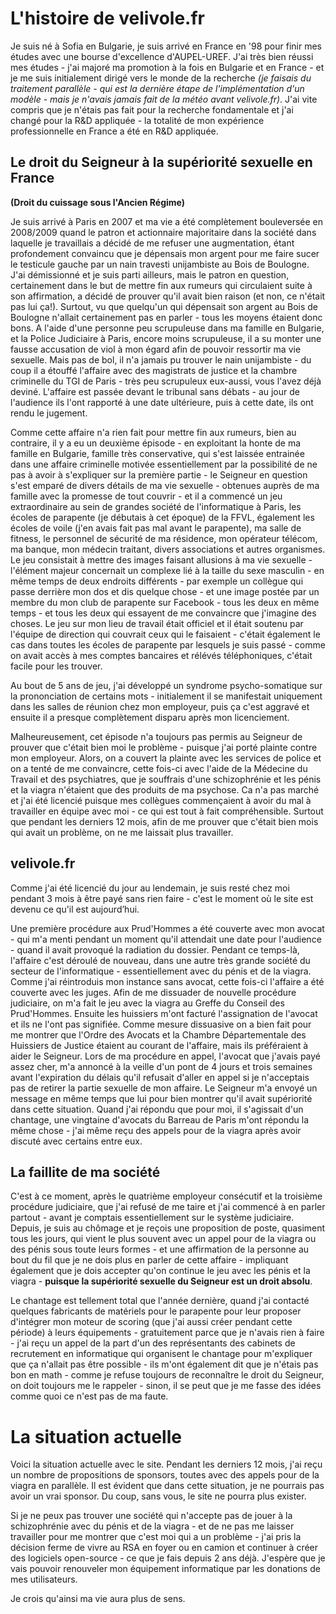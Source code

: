 # L'histoire de velivole.fr

Je suis né à Sofia en Bulgarie, je suis arrivé en France en '98 pour finir mes études avec une bourse d'excellence d'AUPEL-UREF. J'ai très bien réussi mes études - j'ai majoré ma promotion à la fois en Bulgarie et en France - et je me suis initialement dirigé vers le monde de la recherche *(je faisais du traitement parallèle - qui est la dernière étape de l'implémentation d'un modèle - mais je n'avais jamais fait de la météo avant velivole.fr)*. J'ai vite compris que je n'étais pas fait pour la recherche fondamentale et j'ai changé pour la R&D appliquée - la totalité de mon expérience professionnelle en France a été en R&D appliquée.

## Le droit du Seigneur à la supériorité sexuelle en France 
**(Droit du cuissage sous l'Ancien Régime)**

Je suis arrivé à Paris en 2007 et ma vie a été complètement bouleversée en 2008/2009 quand le patron et actionnaire majoritaire dans la société dans laquelle je travaillais a décidé de me refuser une augmentation, étant profondement convaincu que je dépensais mon argent pour me faire sucer le testicule gauche par un nain travesti unijambiste au Bois de Boulogne. J'ai démissionné et je suis parti ailleurs, mais le patron en question, certainement dans le but de mettre fin aux rumeurs qui circulaient suite à son affirmation, a décidé de prouver qu'il avait bien raison (et non, ce n'était pas lui ça!). Surtout, vu que quelqu'un qui dépensait son argent au Bois de Boulogne n'allait certainement pas en parler - tous les moyens étaient donc bons. A l'aide d'une personne peu scrupuleuse dans ma famille en Bulgarie, et la Police Judiciaire à Paris, encore moins scrupuleuse, il a su monter une fausse accusation de viol à mon égard afin de pouvoir ressortir ma vie sexuelle. Mais pas de bol, il n'a jamais pu trouver le nain unijambiste - du coup il a étouffé l'affaire avec des magistrats de justice et la chambre criminelle du TGI de Paris - très peu scrupuleux eux-aussi, vous l'avez déjà deviné. L'affaire est passée devant le tribunal sans débats - au jour de l'audience ils l'ont rapporté à une date ultérieure, puis à cette date, ils ont rendu le jugement.

Comme cette affaire n'a rien fait pour mettre fin aux rumeurs, bien au contraire, il y a eu un deuxième épisode - en exploitant la honte de ma famille en Bulgarie, famille très conservative, qui s'est laissée entrainée dans une affaire criminelle motivée essentiellement par la possibilité de ne pas à avoir à s'expliquer sur la première partie - le Seigneur en question s'est emparé de divers détails de ma vie sexuelle - obtenues auprès de ma famille avec la promesse de tout couvrir - et il a commencé un jeu extraordinaire au sein de grandes société de l'informatique à Paris, les écoles de parapente (je débutais à cet époque) de la FFVL, également les écoles de voile (j'en avais fait pas mal avant le parapente), ma salle de fitness, le personnel de sécurité de ma résidence, mon opérateur télécom, ma banque, mon médecin traitant, divers associations et autres organismes. Le jeu consistait à mettre des images faisant allusions à ma vie sexuelle - l'élément majeur concernait un complexe lié à la taille du sexe masculin - en même temps de deux endroits différents - par exemple un collègue qui passe derrière mon dos et dis quelque chose - et une image postée par un membre du mon club de parapente sur Facebook - tous les deux en même temps - et tous les deux qui essayent de me convaincre que j'imagine des choses. Le jeu sur mon lieu de travail était officiel et il était soutenu par l'équipe de direction qui couvrait ceux qui le faisaient - c'était également le cas dans toutes les écoles de parapente par lesquels je suis passé - comme on avait accès à mes comptes bancaires et rélévés téléphoniques, c'était facile pour les trouver.

Au bout de 5 ans de jeu, j'ai développé un syndrome psycho-somatique sur la prononciation de certains mots - initialement il se manifestait uniquement dans les salles de réunion chez mon employeur, puis ça c'est aggravé et ensuite il a presque complètement disparu après mon licenciement.

Malheureusement, cet épisode n'a toujours pas permis au Seigneur de prouver que c'était bien moi le problème - puisque j'ai porté plainte contre mon employeur. Alors, on a couvert la plainte avec les services de police et on a tenté de me convaincre, cette fois-ci avec l'aide de la Médecine du Travail et des psychiatres, que je souffrais d'une schizophrénie et les pénis et la viagra n'étaient que des produits de ma psychose. Ca n'a pas marché et j'ai été licencié puisque mes collègues commençaient à avoir du mal à travailler en équipe avec moi - ce qui est tout à fait compréhensible. Surtout que pendant les derniers 12 mois, afin de me prouver que c'était bien mois qui avait un problème, on ne me laissait plus travailler.

## velivole.fr

Comme j'ai été licencié du jour au lendemain, je suis resté chez moi pendant 3 mois à être payé sans rien faire - c'est le moment où le site est devenu ce qu'il est aujourd’hui.

Une première procédure aux Prud'Hommes a été couverte avec mon avocat - qui m'a menti pendant un moment qu'il attendait une date pour l'audience - quand il avait provoqué la radiation du dossier. Pendant ce temps-là, l'affaire c'est déroulé de nouveau, dans une autre très grande société du secteur de l'informatique - essentiellement avec du pénis et de la viagra. Comme j'ai réintroduis mon instance sans avocat, cette fois-ci l'affaire a été couverte avec les juges. Afin de me dissuader de nouvelle procédure judiciaire, on m'a fait le jeu avec la viagra au Greffe du Conseil des Prud'Hommes. Ensuite les huissiers m'ont facturé l'assignation de l'avocat et ils ne l'ont pas signifiée. Comme mesure dissuasive on a bien fait pour me montrer que l'Ordre des Avocats et la Chambre Départementale des Huissiers de Justice étaient au courant de l'affaire, mais ils préféraient à aider le Seigneur. Lors de ma procédure en appel, l'avocat que j'avais payé assez cher, m'a annoncé à la veille d'un pont de 4 jours et trois semaines avant l'expiration du délais qu'il refusait d'aller en appel si je n'acceptais pas de retirer la partie sexuelle de mon affaire. Le Seigneur m'a envoyé un message en même temps que lui pour bien montrer qu'il avait supériorité dans cette situation. Quand j'ai répondu que pour moi, il s'agissait d'un chantage, une vingtaine d'avocats du Barreau de Paris m'ont répondu la même chose - j'ai même reçu des appels pour de la viagra après avoir discuté avec certains entre eux.

## La faillite de ma société

C'est à ce moment, après le quatrième employeur consécutif et la troisième procédure judiciaire, que j'ai refusé de me taire et j'ai commencé à en parler partout - avant je comptais essentiellement sur le système judiciaire. Depuis, je suis au chômage et je reçois une proposition de poste, quasiment tous les jours, qui vient le plus souvent avec un appel pour de la viagra ou des pénis sous toute leurs formes - et une affirmation de la personne au bout du fil que je ne dois plus en parler de cette affaire - impliquant également que je dois accepter qu'on continue le jeu avec les pénis et la viagra - **puisque la supériorité sexuelle du Seigneur est un droit absolu**.

Le chantage est tellement total que l'année dernière, quand j'ai contacté quelques fabricants de matériels pour le parapente pour leur proposer d'intégrer mon moteur de scoring (que j'ai aussi créer pendant cette période) à leurs équipements - gratuitement parce que je n'avais rien à faire - j'ai reçu un appel de la part d'un des représentants des cabinets de recrutement en informatique qui organisent le chantage pour m'expliquer que ça n'allait pas être possible - ils m'ont également dit que je n'étais pas bon en math - comme je refuse toujours de reconnaître le droit du Seigneur, on doit toujours me le rappeler - sinon, il se peut que je me fasse des idées comme quoi ce n'est pas de ma faute.

# La situation actuelle

Voici la situation actuelle avec le site. Pendant les derniers 12 mois, j'ai reçu un nombre de propositions de sponsors, toutes avec des appels pour de la viagra en parallèle. Il est évident que dans cette situation, je ne pourrais pas avoir un vrai sponsor. Du coup, sans vous, le site ne pourra plus exister.

Si je ne peux pas trouver une société qui n'accepte pas de jouer à la schizophrénie avec du pénis et de la viagra - et de ne pas me laisser travailler pour me montrer que c'est moi qui a un problème - j'ai pris la décision ferme de vivre au RSA en foyer ou en camion et continuer à créer des logiciels open-source - ce que je fais depuis 2 ans déjà. J'espère que je vais pouvoir renouveler mon équipement informatique par les donations de mes utilisateurs.

Je crois qu'ainsi ma vie aura plus de sens.
